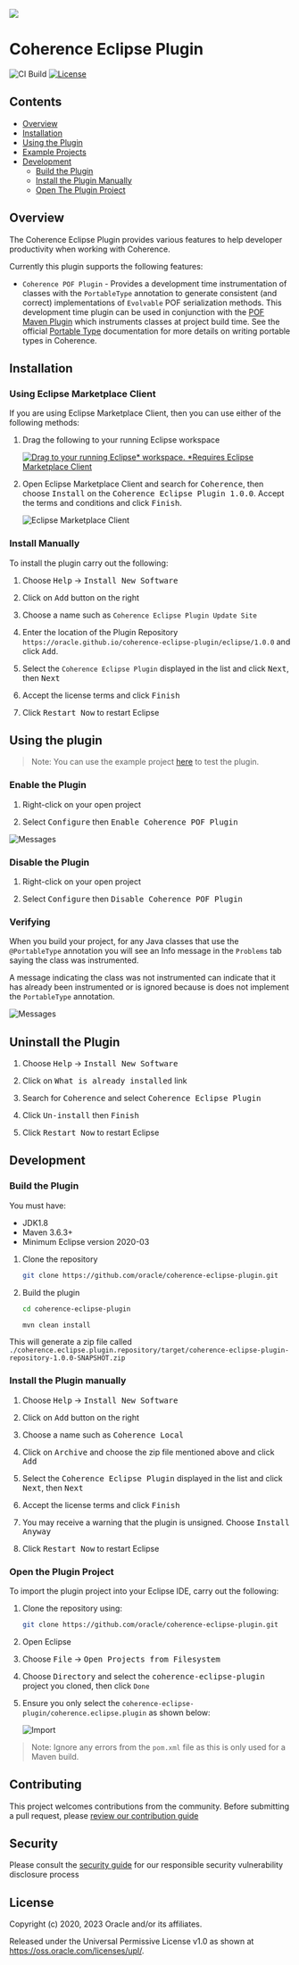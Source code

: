 <!--

  Copyright (c) 2021 Oracle and/or its affiliates.

  Licensed under the Universal Permissive License v 1.0 as shown at
  https://oss.oracle.com/licenses/upl.

-->


<img src=https://oracle.github.io/coherence/assets/images/logo-red.png><img>

# Coherence Eclipse Plugin

![CI Build](https://github.com/oracle/coherence-eclipse-plugin/workflows/Java%20CI/badge.svg)
[![License](http://img.shields.io/badge/license-UPL%201.0-blue.svg)](https://oss.oracle.com/licenses/upl/)

## Contents

* [Overview](#overview)
* [Installation](#installation)
* [Using the Plugin](#using-the-plugin)
* [Example Projects](examples/pof-plugin-example-project)
* [Development](#development)
  * [Build the Plugin](#build-the-plugin)
  * [Install the Plugin Manually](#install-the-plugin-manually)
  * [Open The Plugin Project](#open-the-plugin-project)


## Overview

The Coherence Eclipse Plugin provides various features to help developer productivity when working with Coherence.

Currently this plugin supports the following features:
* `Coherence POF Plugin` - Provides a development time instrumentation of classes with the `PortableType` annotation to generate
  consistent (and correct) implementations of `Evolvable` POF serialization methods.
  This development time plugin can be used in conjunction with the [POF Maven Plugin](https://github.com/oracle/coherence/tree/master/prj/plugins/maven/pof-maven-plugin) which instruments classes at project build time.
  See the official [Portable Type](https://coherence.community/21.06/docs/#/docs/core/04_portable_types) documentation for more details on writing portable types in Coherence.

## Installation

### Using Eclipse Marketplace Client

If you are using Eclipse Marketplace Client, then you can use either of the following methods:

1. Drag the following to your running Eclipse workspace

   [![Drag to your running Eclipse* workspace. *Requires Eclipse Marketplace Client](https://marketplace.eclipse.org/sites/all/themes/solstice/public/images/marketplace/btn-install.svg)](http://marketplace.eclipse.org/marketplace-client-intro?mpc_install=5351771 "Drag to your running Eclipse* workspace. *Requires Eclipse Marketplace Client")

2. Open Eclipse Marketplace Client and search for <kbd>Coherence</kbd>, then choose <kbd>Install</kbd> on the <kbd>Coherence Eclipse Plugin 1.0.0</kbd>. Accept the terms and conditions and click <kbd>Finish</kbd>.

   ![Eclipse Marketplace Client](assets/mpc.png)


### Install Manually

To install the plugin carry out the following:

1. Choose <kbd>Help</kbd> -> <kbd>Install New Software</kbd>

1. Click on <kbd>Add</kbd> button on the right

1. Choose a name such as `Coherence Eclipse Plugin Update Site`

1. Enter the location of the Plugin Repository `https://oracle.github.io/coherence-eclipse-plugin/eclipse/1.0.0` and click <kbd>Add</kbd>.

1. Select the `Coherence Eclipse Plugin` displayed in the list and click <kbd>Next</kbd>, then <kbd>Next</kbd>

1. Accept the license terms and click <kbd>Finish</kbd>

1. Click <kbd>Restart Now</kbd> to restart Eclipse

## Using the plugin

> Note: You can use the example project [here](examples/pof-plugin-example-project) to test the plugin.

### Enable the Plugin

1. Right-click on your open project

2. Select <kbd>Configure</kbd> then <kbd>Enable Coherence POF Plugin</kbd>

![Messages](assets/enable.png)

### Disable the Plugin

1. Right-click on your open project

2. Select <kbd>Configure</kbd> then <kbd>Disable Coherence POF Plugin</kbd>

### Verifying

When you build your project, for any Java classes that use the `@PortableType` annotation
you will see an Info message in the `Problems` tab saying the class was instrumented.

A message indicating the class was not instrumented can indicate that it has already been instrumented
or is ignored because is does not implement the `PortableType` annotation.

![Messages](assets/messages.png)

## Uninstall the Plugin

1. Choose <kbd>Help</kbd> -> <kbd>Install New Software</kbd>

1. Click on <kbd>What is already installed</kbd> link

1. Search for <kbd>Coherence</kbd> and select <kbd>Coherence Eclipse Plugin</kbd>

1. Click <kbd>Un-install</kbd> then <kbd>Finish</kbd>

1. Click <kbd>Restart Now</kbd> to restart Eclipse  

## Development

### Build the Plugin

You must have:
* JDK1.8
* Maven 3.6.3+
* Minimum Eclipse version 2020-03

1. Clone the repository

   ```bash
   git clone https://github.com/oracle/coherence-eclipse-plugin.git
   ```

1. Build the plugin

   ```bash
   cd coherence-eclipse-plugin

   mvn clean install
   ```

This will generate a zip file called `./coherence.eclipse.plugin.repository/target/coherence-eclipse-plugin-repository-1.0.0-SNAPSHOT.zip`

### Install the Plugin manually

1. Choose <kbd>Help</kbd> -> <kbd>Install New Software</kbd>

1. Click on <kbd>Add</kbd> button on the right

1. Choose a name such as <kbd>Coherence Local</kbd>

1. Click on <kbd>Archive</kbd> and choose the zip file mentioned above and click <kbd>Add</kbd>

1. Select the <kbd>Coherence Eclipse Plugin</kbd> displayed in the list and click <kbd>Next</kbd>, then <kbd>Next</kbd>

1. Accept the license terms and click <kbd>Finish</kbd>

1. You may receive a warning that the plugin is unsigned. Choose <kbd>Install Anyway</kbd>

1. Click <kbd>Restart Now</kbd> to restart Eclipse  

### Open the Plugin Project

To import the plugin project into your Eclipse IDE, carry out the following:

1. Clone the repository using:

   ```bash
   git clone https://github.com/oracle/coherence-eclipse-plugin.git
   ```

1. Open Eclipse

1. Choose <kbd>File</kbd> -> <kbd>Open Projects from Filesystem</kbd>

1. Choose <kbd>Directory</kbd> and select the <kbd>coherence-eclipse-plugin</kbd> project you cloned, then click `Done`

1. Ensure you only select the `coherence-eclipse-plugin/coherence.eclipse.plugin` as shown below:

   ![Import](assets/import.png)

> Note: Ignore any errors from the `pom.xml` file as this is only used for a Maven build.

## Contributing

This project welcomes contributions from the community. Before submitting a pull request, please [review our contribution guide](./CONTRIBUTING.md)

## Security

Please consult the [security guide](./SECURITY.md) for our responsible security vulnerability disclosure process

## License

Copyright (c) 2020, 2023 Oracle and/or its affiliates.

Released under the Universal Permissive License v1.0 as shown at
<https://oss.oracle.com/licenses/upl/>.
